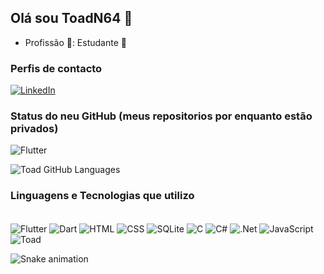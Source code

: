 ## Olá sou ToadN64 👋

- Profissão 💼: Estudante 📘
<h3>Perfis de contacto</h3>

[![LinkedIn](https://img.shields.io/badge/LinkedIn-0077B5?style=for-the-badge&logo=linkedin&logoColor=white)](https://www.linkedin.com/in/henrique-costa-azevedo/)
<br/>
<h3>Status do neu GitHub (meus repositorios por enquanto estão privados)</h3>
    <img align="center" alt="Flutter" src="https://github-readme-stats.vercel.app/api?username=ToadN64&theme=blue-green"/>
    
![Toad GitHub Languages](	https://github-readme-stats.vercel.app/api/top-langs/?username=ToadN64&theme=blue-green)
<br/>
<h3>Linguagens e Tecnologias que utilizo</h3>  
<div style="display: inline_block"><br/>
    <img align="center" alt="Flutter" src="https://img.shields.io/badge/Flutter-02569B?style=for-the-badge&logo=flutter&logoColor=white"/>
    <img align="center" alt="Dart" src="https://img.shields.io/badge/Dart-0175C2?style=for-the-badge&logo=dart&logoColor=white"/>
    <img align="center" alt="HTML" src="https://img.shields.io/badge/HTML5-E34F26?style=for-the-badge&logo=html5&logoColor=white"/>
      <img align="center" alt="CSS" src="https://img.shields.io/badge/CSS3-1572B6?style=for-the-badge&logo=css3&logoColor=white"/>
      <img align="center" alt="SQLite" src="https://img.shields.io/badge/SQLite-07405E?style=for-the-badge&logo=sqlite&logoColor=white"/>
      <img align="center" alt="C" src="https://img.shields.io/badge/C-00599C?style=for-the-badge&logo=c&logoColor=white"/>
      <img align="center" alt="C#" src="https://img.shields.io/badge/C%23-239120?style=for-the-badge&logo=c-sharp&logoColor=white"/>
      <img align="center" alt=".Net" src="https://img.shields.io/badge/.NET-5C2D91?style=for-the-badge&logo=.net&logoColor=white"/>
        <img align="center" alt="JavaScript" src="https://img.shields.io/badge/JavaScript-323330?style=for-the-badge&logo=javascript&logoColor=F7DF1E"/>
  
</div>
        <img align="center" alt="Toad" src="https://media.tenor.com/3qaFDDZg-3MAAAAM/toad-dancing.gif"/>

![Snake animation](https://github.com/ToadN64/ToadN64/blob/output/github-contribution-grid-snake.svg)
